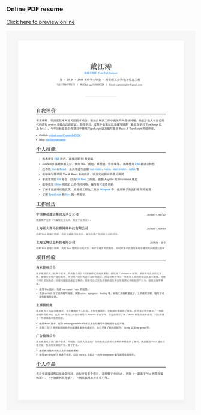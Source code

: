 ### Online PDF resume

[Click here to preview online](https://daijiangtao.name/resume)

![Screen shot](./screenshot.png)
